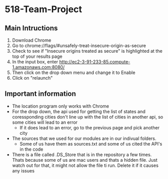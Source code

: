 # 518-Team-Project

## Main Intructions

1. Download Chrome
1. Go to chrome://flags/#unsafely-treat-insecure-origin-as-secure 
1. Check to see if "Insecure origins treated as secure" is highlighted at the top of your results page
1. In the input box, enter http://ec2-3-91-233-85.compute-1.amazonaws.com:8080/
1. Then click on the drop down menu and change it to Enable
1. Click on "relaunch" 

## Important information
* The location program only works with Chrome
* For the drop down, the api used for getting the list of states and coressponding cities don't line up with the list of cities in another api, so some cities will lead to an error
  * If it does lead to an error, go to the previous page and pick another city 
* The sources that we used for our modules are in our indivual folders.
  * Some of us have them as sources.txt and some of us cited the API's in the code
* There is a file called .DS_Store that is in the repository a few times. Thats because some of us are mac users and thats a hidden file. Just watch out for that, it might not allow the file ti run. Delete it if it causes any issues

